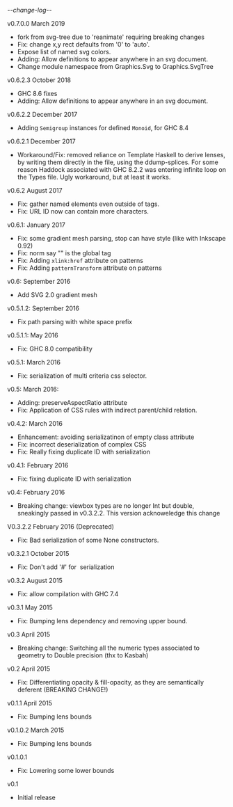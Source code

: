 -*-change-log-*-

v0.7.0.0 March 2019

 * fork from svg-tree due to 'reanimate' requiring breaking changes
 * Fix: change x,y rect defaults from '0' to 'auto'.
 * Expose list of named svg colors.
 * Adding: Allow definitions to appear anywhere in an svg document.
 * Change module namespace from Graphics.Svg to Graphics.SvgTree

v0.6.2.3 October 2018

 * GHC 8.6 fixes
 * Adding: Allow definitions to appear anywhere in an svg document.

v0.6.2.2 December 2017

 * Adding `Semigroup` instances for defined `Monoid`, for GHC 8.4

v0.6.2.1 December 2017
 * Workaround/Fix: removed reliance on Template Haskell to derive lenses,
   by writing them directly in the file, using the ddump-splices. For some
   reason Haddock associated with GHC 8.2.2 was entering infinite loop on
   the Types file. Ugly workaround, but at least it works.

v0.6.2 August 2017
 * Fix: gather named elements even outside of <defs> tags.
 * Fix: URL ID now can contain more characters.

v0.6.1: January 2017
 * Fix: some gradient mesh parsing, stop can have style (like with Inkscape 0.92)
 * Fix: norm say "<mesh>" is the global tag
 * Fix: Adding `xlink:href` attribute on patterns
 * Fix: Adding `patternTransform` attribute on patterns

v0.6: September 2016
 * Add SVG 2.0 gradient mesh

v0.5.1.2: September 2016
 * Fix path parsing with white space prefix

v0.5.1.1: May 2016
 * Fix: GHC 8.0 compatibility

v0.5.1: March 2016
 * Fix: serialization of multi criteria css selector.

v0.5: March 2016:
 * Adding: preserveAspectRatio attribute
 * Fix: Application of CSS rules with indirect parent/child relation.

v0.4.2: March 2016
 * Enhancement: avoiding serializatinon of empty class attribute
 * Fix: incorrect deserialization of complex CSS
 * Fix: Really fixing duplicate ID with serialization

v0.4.1: February 2016
 * Fix: fixing duplicate ID with serialization

v0.4: February 2016
 * Breaking change: viewbox types are no longer Int
   but double, sneakingly passed in v0.3.2.2. This
   version acknoweledge this change

V0.3.2.2 February 2016 (Deprecated)
 * Fix: Bad serialization of some None constructors.

v0.3.2.1 October 2015
 * Fix: Don't add '#' for <img> serialization

v0.3.2 August 2015
 * Fix: allow compilation with GHC 7.4

v0.3.1 May 2015
 * Fix: Bumping lens dependency and removing upper bound.

v0.3 April 2015
 * Breaking change: Switching all the numeric types associated to geometry
   to Double precision (thx to Kasbah)

v0.2 April 2015
 * Fix: Differentiating opacity & fill-opacity, as they are
   semantically deferent (BREAKING CHANGE!)

v0.1.1 April 2015
 * Fix: Bumping lens bounds

v0.1.0.2 March 2015
 * Fix: Bumping lens bounds

v0.1.0.1
 * Fix: Lowering some lower bounds

v0.1
 * Initial release
